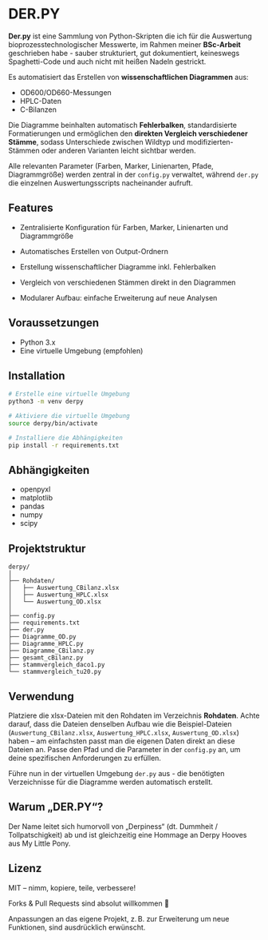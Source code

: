 
# DER.PY


**Der.py** ist eine Sammlung von Python-Skripten die ich für die Auswertung bioprozesstechnologischer Messwerte, im Rahmen meiner **BSc-Arbeit** geschrieben habe - sauber strukturiert, gut dokumentiert, keineswegs Spaghetti-Code und auch nicht mit heißen Nadeln gestrickt.

Es automatisiert das Erstellen von **wissenschaftlichen Diagrammen** aus:

- OD600/OD660-Messungen
- HPLC-Daten
- C-Bilanzen

Die Diagramme beinhalten automatisch **Fehlerbalken**, standardisierte Formatierungen und ermöglichen den **direkten Vergleich verschiedener Stämme**, sodass Unterschiede zwischen Wildtyp und modifizierten-Stämmen oder anderen Varianten leicht sichtbar werden.

Alle relevanten Parameter (Farben, Marker, Linienarten, Pfade, Diagrammgröße) werden zentral in der `config.py` verwaltet, während `der.py` die einzelnen Auswertungsscripts nacheinander aufruft.


## Features
- Zentralisierte Konfiguration für Farben, Marker, Linienarten und Diagrammgröße

- Automatisches Erstellen von Output-Ordnern

- Erstellung wissenschaftlicher Diagramme inkl. Fehlerbalken

- Vergleich von verschiedenen Stämmen direkt in den Diagrammen

- Modularer Aufbau: einfache Erweiterung auf neue Analysen

## Voraussetzungen
- Python 3.x
- Eine virtuelle Umgebung (empfohlen)

## Installation
```bash
# Erstelle eine virtuelle Umgebung
python3 -m venv derpy

# Aktiviere die virtuelle Umgebung
source derpy/bin/activate

# Installiere die Abhängigkeiten
pip install -r requirements.txt
```

## Abhängigkeiten
- openpyxl
- matplotlib
- pandas
- numpy
- scipy

## Projektstruktur
```arduino
derpy/
│
├── Rohdaten/
│   ├── Auswertung_CBilanz.xlsx
│   ├── Auswertung_HPLC.xlsx
│   └── Auswertung_OD.xlsx
│
├── config.py
├── requirements.txt
├── der.py
├── Diagramme_OD.py
├── Diagramme_HPLC.py
├── Diagramme_CBilanz.py
├── gesamt_cBilanz.py
├── stammvergleich_daco1.py
└── stammvergleich_tu20.py
```

## Verwendung
Platziere die xlsx-Dateien mit den Rohdaten im Verzeichnis **Rohdaten**. Achte darauf, dass die Dateien denselben Aufbau wie die Beispiel-Dateien (`Auswertung_CBilanz.xlsx`, `Auswertung_HPLC.xlsx`, `Auswertung_OD.xlsx`) haben – am einfachsten passt man die eigenen Daten direkt an diese Dateien an. Passe den Pfad und die Parameter in der `config.py` an, um deine spezifischen Anforderungen zu erfüllen.

Führe nun in der virtuellen Umgebung `der.py` aus - die benötigten Verzeichnisse für die Diagramme werden automatisch erstellt.

## Warum „DER.PY“?

Der Name leitet sich humorvoll von „Derpiness“ (dt. Dummheit / Tollpatschigkeit) ab und ist gleichzeitig eine Hommage an Derpy Hooves aus My Little Pony.

## Lizenz

MIT – nimm, kopiere, teile, verbessere!

Forks & Pull Requests sind absolut willkommen 💜

Anpassungen an das eigene Projekt, z. B. zur Erweiterung um neue Funktionen, sind ausdrücklich erwünscht.

